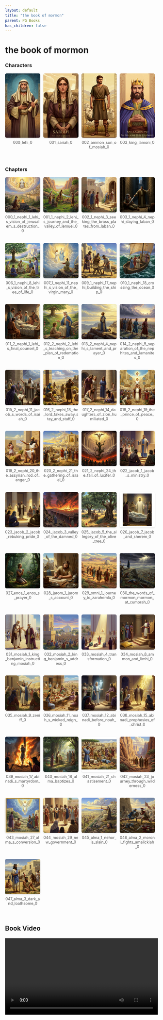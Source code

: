 ```yaml
---
layout: default
title: "the book of mormon"
parent: PG Books
has_children: false
---
```



<style>
.image-gallery {
  display: flex;
  flex-wrap: wrap;
  justify-content: space-between;
  margin-bottom: 20px;
}

.image-row {
  display: flex;
  justify-content: flex-start;
  width: 100%;
  margin-bottom: 20px;
}

.image-item {
  width: 23%;
  margin-right: 2%;
  text-align: center;
}

.image-item:last-child {
  margin-right: 0;
}

.image-item img {
  width: 100%;
  height: auto;
  object-fit: cover;
  border-radius: 5px;
  box-shadow: 0 2px 4px rgba(0,0,0,0.1);
}

.image-item p {
  margin-top: 5px;
  font-size: 0.9em;
  color: #555;
}

.video-container {
  margin: 20px 0;
}
</style>


# the book of mormon

<h3>Characters</h3>
<div class="image-gallery">
<div class="image-row">
  <div class="image-item">
    <img src="../../assets/pg_books_ai_generated_photos/the_book_of_mormon/characters/000_lehi_0.png" alt="000_lehi_0">
    <p>000_lehi_0</p>
  </div>
  <div class="image-item">
    <img src="../../assets/pg_books_ai_generated_photos/the_book_of_mormon/characters/001_sariah_0.png" alt="001_sariah_0">
    <p>001_sariah_0</p>
  </div>
  <div class="image-item">
    <img src="../../assets/pg_books_ai_generated_photos/the_book_of_mormon/characters/002_ammon_son_of_mosiah_0.png" alt="002_ammon_son_of_mosiah_0">
    <p>002_ammon_son_of_mosiah_0</p>
  </div>
  <div class="image-item">
    <img src="../../assets/pg_books_ai_generated_photos/the_book_of_mormon/characters/003_king_lamoni_0.png" alt="003_king_lamoni_0">
    <p>003_king_lamoni_0</p>
  </div>
</div>
</div>

<h3>Chapters</h3>
<div class="image-gallery">
<div class="image-row">
  <div class="image-item">
    <img src="../../assets/pg_books_ai_generated_photos/the_book_of_mormon/chapters/000_1_nephi_1_lehi_s_vision_of_jerusalem_s_destruction_0.png" alt="000_1_nephi_1_lehi_s_vision_of_jerusalem_s_destruction_0">
    <p>000_1_nephi_1_lehi_s_vision_of_jerusalem_s_destruction_0</p>
  </div>
  <div class="image-item">
    <img src="../../assets/pg_books_ai_generated_photos/the_book_of_mormon/chapters/001_1_nephi_2_lehi_s_journey_and_the_valley_of_lemuel_0.png" alt="001_1_nephi_2_lehi_s_journey_and_the_valley_of_lemuel_0">
    <p>001_1_nephi_2_lehi_s_journey_and_the_valley_of_lemuel_0</p>
  </div>
  <div class="image-item">
    <img src="../../assets/pg_books_ai_generated_photos/the_book_of_mormon/chapters/002_1_nephi_3_seeking_the_brass_plates_from_laban_0.png" alt="002_1_nephi_3_seeking_the_brass_plates_from_laban_0">
    <p>002_1_nephi_3_seeking_the_brass_plates_from_laban_0</p>
  </div>
  <div class="image-item">
    <img src="../../assets/pg_books_ai_generated_photos/the_book_of_mormon/chapters/003_1_nephi_4_nephi_slaying_laban_0.png" alt="003_1_nephi_4_nephi_slaying_laban_0">
    <p>003_1_nephi_4_nephi_slaying_laban_0</p>
  </div>
</div>
<div class="image-row">
  <div class="image-item">
    <img src="../../assets/pg_books_ai_generated_photos/the_book_of_mormon/chapters/006_1_nephi_8_lehi_s_vision_of_the_tree_of_life_0.png" alt="006_1_nephi_8_lehi_s_vision_of_the_tree_of_life_0">
    <p>006_1_nephi_8_lehi_s_vision_of_the_tree_of_life_0</p>
  </div>
  <div class="image-item">
    <img src="../../assets/pg_books_ai_generated_photos/the_book_of_mormon/chapters/007_1_nephi_11_nephi_s_vision_of_the_virgin_mary_0.png" alt="007_1_nephi_11_nephi_s_vision_of_the_virgin_mary_0">
    <p>007_1_nephi_11_nephi_s_vision_of_the_virgin_mary_0</p>
  </div>
  <div class="image-item">
    <img src="../../assets/pg_books_ai_generated_photos/the_book_of_mormon/chapters/009_1_nephi_17_nephi_building_the_ship_0.png" alt="009_1_nephi_17_nephi_building_the_ship_0">
    <p>009_1_nephi_17_nephi_building_the_ship_0</p>
  </div>
  <div class="image-item">
    <img src="../../assets/pg_books_ai_generated_photos/the_book_of_mormon/chapters/010_1_nephi_18_crossing_the_ocean_0.png" alt="010_1_nephi_18_crossing_the_ocean_0">
    <p>010_1_nephi_18_crossing_the_ocean_0</p>
  </div>
</div>
<div class="image-row">
  <div class="image-item">
    <img src="../../assets/pg_books_ai_generated_photos/the_book_of_mormon/chapters/011_2_nephi_1_lehi_s_final_counsel_0.png" alt="011_2_nephi_1_lehi_s_final_counsel_0">
    <p>011_2_nephi_1_lehi_s_final_counsel_0</p>
  </div>
  <div class="image-item">
    <img src="../../assets/pg_books_ai_generated_photos/the_book_of_mormon/chapters/012_2_nephi_2_lehi_s_teaching_on_the_plan_of_redemption_0.png" alt="012_2_nephi_2_lehi_s_teaching_on_the_plan_of_redemption_0">
    <p>012_2_nephi_2_lehi_s_teaching_on_the_plan_of_redemption_0</p>
  </div>
  <div class="image-item">
    <img src="../../assets/pg_books_ai_generated_photos/the_book_of_mormon/chapters/013_2_nephi_4_nephi_s_lament_and_prayer_0.png" alt="013_2_nephi_4_nephi_s_lament_and_prayer_0">
    <p>013_2_nephi_4_nephi_s_lament_and_prayer_0</p>
  </div>
  <div class="image-item">
    <img src="../../assets/pg_books_ai_generated_photos/the_book_of_mormon/chapters/014_2_nephi_5_separation_of_the_nephites_and_lamanites_0.png" alt="014_2_nephi_5_separation_of_the_nephites_and_lamanites_0">
    <p>014_2_nephi_5_separation_of_the_nephites_and_lamanites_0</p>
  </div>
</div>
<div class="image-row">
  <div class="image-item">
    <img src="../../assets/pg_books_ai_generated_photos/the_book_of_mormon/chapters/015_2_nephi_11_jacob_s_words_of_isaiah_0.png" alt="015_2_nephi_11_jacob_s_words_of_isaiah_0">
    <p>015_2_nephi_11_jacob_s_words_of_isaiah_0</p>
  </div>
  <div class="image-item">
    <img src="../../assets/pg_books_ai_generated_photos/the_book_of_mormon/chapters/016_2_nephi_13_the_lord_takes_away_stay_and_staff_0.png" alt="016_2_nephi_13_the_lord_takes_away_stay_and_staff_0">
    <p>016_2_nephi_13_the_lord_takes_away_stay_and_staff_0</p>
  </div>
  <div class="image-item">
    <img src="../../assets/pg_books_ai_generated_photos/the_book_of_mormon/chapters/017_2_nephi_14_daughters_of_zion_humiliated_0.png" alt="017_2_nephi_14_daughters_of_zion_humiliated_0">
    <p>017_2_nephi_14_daughters_of_zion_humiliated_0</p>
  </div>
  <div class="image-item">
    <img src="../../assets/pg_books_ai_generated_photos/the_book_of_mormon/chapters/018_2_nephi_19_the_prince_of_peace_0.png" alt="018_2_nephi_19_the_prince_of_peace_0">
    <p>018_2_nephi_19_the_prince_of_peace_0</p>
  </div>
</div>
<div class="image-row">
  <div class="image-item">
    <img src="../../assets/pg_books_ai_generated_photos/the_book_of_mormon/chapters/019_2_nephi_20_the_assyrian_rod_of_anger_0.png" alt="019_2_nephi_20_the_assyrian_rod_of_anger_0">
    <p>019_2_nephi_20_the_assyrian_rod_of_anger_0</p>
  </div>
  <div class="image-item">
    <img src="../../assets/pg_books_ai_generated_photos/the_book_of_mormon/chapters/020_2_nephi_21_the_gathering_of_israel_0.png" alt="020_2_nephi_21_the_gathering_of_israel_0">
    <p>020_2_nephi_21_the_gathering_of_israel_0</p>
  </div>
  <div class="image-item">
    <img src="../../assets/pg_books_ai_generated_photos/the_book_of_mormon/chapters/021_2_nephi_24_the_fall_of_lucifer_0.png" alt="021_2_nephi_24_the_fall_of_lucifer_0">
    <p>021_2_nephi_24_the_fall_of_lucifer_0</p>
  </div>
  <div class="image-item">
    <img src="../../assets/pg_books_ai_generated_photos/the_book_of_mormon/chapters/022_jacob_1_jacob_s_ministry_0.png" alt="022_jacob_1_jacob_s_ministry_0">
    <p>022_jacob_1_jacob_s_ministry_0</p>
  </div>
</div>
<div class="image-row">
  <div class="image-item">
    <img src="../../assets/pg_books_ai_generated_photos/the_book_of_mormon/chapters/023_jacob_2_jacob_rebuking_pride_0.png" alt="023_jacob_2_jacob_rebuking_pride_0">
    <p>023_jacob_2_jacob_rebuking_pride_0</p>
  </div>
  <div class="image-item">
    <img src="../../assets/pg_books_ai_generated_photos/the_book_of_mormon/chapters/024_jacob_3_valley_of_the_damned_0.png" alt="024_jacob_3_valley_of_the_damned_0">
    <p>024_jacob_3_valley_of_the_damned_0</p>
  </div>
  <div class="image-item">
    <img src="../../assets/pg_books_ai_generated_photos/the_book_of_mormon/chapters/025_jacob_5_the_allegory_of_the_olive_tree_0.png" alt="025_jacob_5_the_allegory_of_the_olive_tree_0">
    <p>025_jacob_5_the_allegory_of_the_olive_tree_0</p>
  </div>
  <div class="image-item">
    <img src="../../assets/pg_books_ai_generated_photos/the_book_of_mormon/chapters/026_jacob_7_jacob_and_sherem_0.png" alt="026_jacob_7_jacob_and_sherem_0">
    <p>026_jacob_7_jacob_and_sherem_0</p>
  </div>
</div>
<div class="image-row">
  <div class="image-item">
    <img src="../../assets/pg_books_ai_generated_photos/the_book_of_mormon/chapters/027_enos_1_enos_s_prayer_0.png" alt="027_enos_1_enos_s_prayer_0">
    <p>027_enos_1_enos_s_prayer_0</p>
  </div>
  <div class="image-item">
    <img src="../../assets/pg_books_ai_generated_photos/the_book_of_mormon/chapters/028_jarom_1_jarom_s_account_0.png" alt="028_jarom_1_jarom_s_account_0">
    <p>028_jarom_1_jarom_s_account_0</p>
  </div>
  <div class="image-item">
    <img src="../../assets/pg_books_ai_generated_photos/the_book_of_mormon/chapters/029_omni_1_journey_to_zarahemla_0.png" alt="029_omni_1_journey_to_zarahemla_0">
    <p>029_omni_1_journey_to_zarahemla_0</p>
  </div>
  <div class="image-item">
    <img src="../../assets/pg_books_ai_generated_photos/the_book_of_mormon/chapters/030_the_words_of_mormon_mormon_at_cumorah_0.png" alt="030_the_words_of_mormon_mormon_at_cumorah_0">
    <p>030_the_words_of_mormon_mormon_at_cumorah_0</p>
  </div>
</div>
<div class="image-row">
  <div class="image-item">
    <img src="../../assets/pg_books_ai_generated_photos/the_book_of_mormon/chapters/031_mosiah_1_king_benjamin_instructing_mosiah_0.png" alt="031_mosiah_1_king_benjamin_instructing_mosiah_0">
    <p>031_mosiah_1_king_benjamin_instructing_mosiah_0</p>
  </div>
  <div class="image-item">
    <img src="../../assets/pg_books_ai_generated_photos/the_book_of_mormon/chapters/032_mosiah_2_king_benjamin_s_address_0.png" alt="032_mosiah_2_king_benjamin_s_address_0">
    <p>032_mosiah_2_king_benjamin_s_address_0</p>
  </div>
  <div class="image-item">
    <img src="../../assets/pg_books_ai_generated_photos/the_book_of_mormon/chapters/033_mosiah_4_transformation_0.png" alt="033_mosiah_4_transformation_0">
    <p>033_mosiah_4_transformation_0</p>
  </div>
  <div class="image-item">
    <img src="../../assets/pg_books_ai_generated_photos/the_book_of_mormon/chapters/034_mosiah_8_ammon_and_limhi_0.png" alt="034_mosiah_8_ammon_and_limhi_0">
    <p>034_mosiah_8_ammon_and_limhi_0</p>
  </div>
</div>
<div class="image-row">
  <div class="image-item">
    <img src="../../assets/pg_books_ai_generated_photos/the_book_of_mormon/chapters/035_mosiah_9_zeniff_0.png" alt="035_mosiah_9_zeniff_0">
    <p>035_mosiah_9_zeniff_0</p>
  </div>
  <div class="image-item">
    <img src="../../assets/pg_books_ai_generated_photos/the_book_of_mormon/chapters/036_mosiah_11_noah_s_wicked_reign_0.png" alt="036_mosiah_11_noah_s_wicked_reign_0">
    <p>036_mosiah_11_noah_s_wicked_reign_0</p>
  </div>
  <div class="image-item">
    <img src="../../assets/pg_books_ai_generated_photos/the_book_of_mormon/chapters/037_mosiah_12_abinadi_before_noah_0.png" alt="037_mosiah_12_abinadi_before_noah_0">
    <p>037_mosiah_12_abinadi_before_noah_0</p>
  </div>
  <div class="image-item">
    <img src="../../assets/pg_books_ai_generated_photos/the_book_of_mormon/chapters/038_mosiah_15_abinadi_prophesies_of_christ_0.png" alt="038_mosiah_15_abinadi_prophesies_of_christ_0">
    <p>038_mosiah_15_abinadi_prophesies_of_christ_0</p>
  </div>
</div>
<div class="image-row">
  <div class="image-item">
    <img src="../../assets/pg_books_ai_generated_photos/the_book_of_mormon/chapters/039_mosiah_17_abinadi_s_martyrdom_0.png" alt="039_mosiah_17_abinadi_s_martyrdom_0">
    <p>039_mosiah_17_abinadi_s_martyrdom_0</p>
  </div>
  <div class="image-item">
    <img src="../../assets/pg_books_ai_generated_photos/the_book_of_mormon/chapters/040_mosiah_18_alma_baptizes_0.png" alt="040_mosiah_18_alma_baptizes_0">
    <p>040_mosiah_18_alma_baptizes_0</p>
  </div>
  <div class="image-item">
    <img src="../../assets/pg_books_ai_generated_photos/the_book_of_mormon/chapters/041_mosiah_21_chastisement_0.png" alt="041_mosiah_21_chastisement_0">
    <p>041_mosiah_21_chastisement_0</p>
  </div>
  <div class="image-item">
    <img src="../../assets/pg_books_ai_generated_photos/the_book_of_mormon/chapters/042_mosiah_23_journey_through_wilderness_0.png" alt="042_mosiah_23_journey_through_wilderness_0">
    <p>042_mosiah_23_journey_through_wilderness_0</p>
  </div>
</div>
<div class="image-row">
  <div class="image-item">
    <img src="../../assets/pg_books_ai_generated_photos/the_book_of_mormon/chapters/043_mosiah_27_alma_s_conversion_0.png" alt="043_mosiah_27_alma_s_conversion_0">
    <p>043_mosiah_27_alma_s_conversion_0</p>
  </div>
  <div class="image-item">
    <img src="../../assets/pg_books_ai_generated_photos/the_book_of_mormon/chapters/044_mosiah_29_new_government_0.png" alt="044_mosiah_29_new_government_0">
    <p>044_mosiah_29_new_government_0</p>
  </div>
  <div class="image-item">
    <img src="../../assets/pg_books_ai_generated_photos/the_book_of_mormon/chapters/045_alma_1_nehor_is_slain_0.png" alt="045_alma_1_nehor_is_slain_0">
    <p>045_alma_1_nehor_is_slain_0</p>
  </div>
  <div class="image-item">
    <img src="../../assets/pg_books_ai_generated_photos/the_book_of_mormon/chapters/046_alma_2_moroni_fights_amalickiah_0.png" alt="046_alma_2_moroni_fights_amalickiah_0">
    <p>046_alma_2_moroni_fights_amalickiah_0</p>
  </div>
</div>
<div class="image-row">
  <div class="image-item">
    <img src="../../assets/pg_books_ai_generated_photos/the_book_of_mormon/chapters/047_alma_3_dark_and_loathsome_0.png" alt="047_alma_3_dark_and_loathsome_0">
    <p>047_alma_3_dark_and_loathsome_0</p>
  </div>
</div>
</div>

<h2>Book Video</h2>
<div class="video-container">
  <video controls width="100%">
    <source src="../../assets/pg_books_ai_generated_videos/the_book_of_mormon.mp4" type="video/mp4">
    Your browser does not support the video tag.
  </video>
</div>

